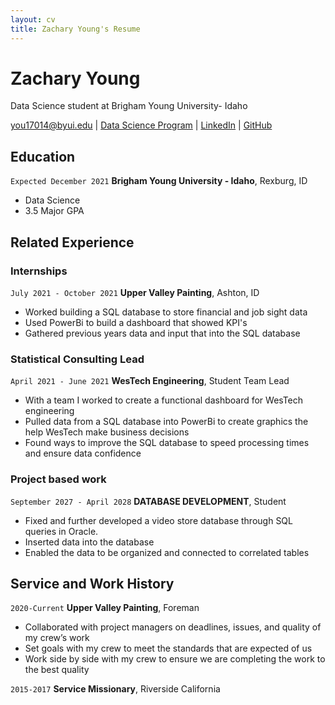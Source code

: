 ```yaml
---
layout: cv
title: Zachary Young's Resume
---
```

# Zachary Young
Data Science student at Brigham Young University- Idaho

<div id="webaddress">
<a href="you17014@byui.edu">you17014@byui.edu</a>
| <a href="https://byuidatascience.github.io/development.html">Data Science Program</a>
| <a href="https://www.linkedin.com/groups/13537407/">LinkedIn</a>
| <a href="https://github.com/byuids-resumes">GitHub</a>
</div>

<!-- https://www.monique.tech/the-art-of-markdown -->

## Education

`Expected December 2021`
__Brigham Young University - Idaho__, Rexburg, ID

- Data Science
- 3.5 Major GPA


## Related Experience

### Internships

`July 2021 - October 2021`
__Upper Valley Painting__, Ashton, ID

- Worked building a SQL database to store financial and job sight data
- Used PowerBi to build a dashboard that showed KPI's
- Gathered previous years data and input that into the SQL database

### Statistical Consulting Lead

`April 2021 - June 2021`
__WesTech Engineering__, Student Team Lead

-	With a team I worked to create a functional dashboard for WesTech engineering
-	Pulled data from a SQL database into PowerBi to create graphics the help WesTech make business decisions
-	Found ways to improve the SQL database to speed processing times and ensure data confidence

### Project based work

`September 2027 - April 2028`
__DATABASE DEVELOPMENT__, Student

- 	Fixed and further developed a video store database through SQL queries in Oracle.
-	Inserted data into the database
-	Enabled the data to be organized and connected to correlated tables 



## Service and Work History

`2020-Current`
__Upper Valley Painting__, Foreman

-	Collaborated with project managers on deadlines, issues, and quality of my crew’s work
-	Set goals with my crew to meet the standards that are expected of us
-	Work side by side with my crew to ensure we are completing the work to the best quality 



`2015-2017`
__Service Missionary__, Riverside California



<!-- ### Footer

Last updated: May 2013 -->


